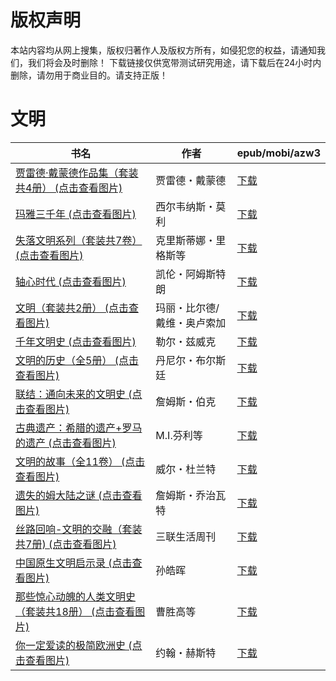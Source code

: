 # 版权声明

本站内容均从网上搜集，版权归著作人及版权方所有，如侵犯您的权益，请通知我们，我们将会及时删除！ 下载链接仅供宽带测试研究用途，请下载后在24小时内删除，请勿用于商业目的。请支持正版！

# 文明

| 书名 | 作者 | epub/mobi/azw3 |
| --- | --- | --- |
| [贾雷德·戴蒙德作品集（套装共4册） (点击查看图片)](https://www.dushupai.com/attachment/2024/06/12/518877b9f4956258.jpg) | 贾雷德・戴蒙德 | [下载](https://url89.ctfile.com/f/31084289-1375492300-e6d81a?p=8866) |
| [玛雅三千年 (点击查看图片)](https://www.dushupai.com/attachment/2024/06/12/68e8a13fe8cb61fb.jpg) | 西尔韦纳斯・莫利 | [下载](https://url89.ctfile.com/f/31084289-1375499653-c0d007?p=8866) |
| [失落文明系列（套装共7卷） (点击查看图片)](https://www.dushupai.com/attachment/2024/06/11/7f4691a701afb132.jpg) | 克里斯蒂娜・里格斯等 | [下载](https://url89.ctfile.com/f/31084289-1375506259-f02629?p=8866) |
| [轴心时代 (点击查看图片)](https://www.dushupai.com/attachment/2024/06/08/25b6481825e72781.jpg) | 凯伦・阿姆斯特朗 | [下载](https://url89.ctfile.com/f/31084289-1357051603-320266?p=8866) |
| [文明（套装共2册） (点击查看图片)](https://www.dushupai.com/attachment/2024/06/08/1362c75f75672719.jpg) | 玛丽・比尔德/戴维・奥卢索加 | [下载](https://url89.ctfile.com/f/31084289-1357045870-aa1976?p=8866) |
| [千年文明史 (点击查看图片)](https://www.dushupai.com/attachment/2024/06/08/e67b938448b8b923.jpg) | 勒尔・兹威克 | [下载](https://url89.ctfile.com/f/31084289-1357045273-f0d9bc?p=8866) |
| [文明的历史（全5册） (点击查看图片)](https://www.dushupai.com/attachment/2024/06/07/6f023e382dd40e9c.jpg) | 丹尼尔・布尔斯廷 | [下载](https://url89.ctfile.com/f/31084289-1357043578-4bf330?p=8866) |
| [联结：通向未来的文明史 (点击查看图片)](https://www.dushupai.com/attachment/2024/06/05/6d2b19b53d7a03b9.jpg) | 詹姆斯・伯克 | [下载](https://url89.ctfile.com/f/31084289-1357029328-596060?p=8866) |
| [古典遗产：希腊的遗产+罗马的遗产 (点击查看图片)](https://www.dushupai.com/attachment/2024/06/05/802f7d185e009ffc.jpg) | M.I.芬利等 | [下载](https://url89.ctfile.com/f/31084289-1357029247-2b7b69?p=8866) |
| [文明的故事（全11卷） (点击查看图片)](https://www.dushupai.com/attachment/2024/06/04/84a106329c8a3f0b.jpg) | 威尔・杜兰特 | [下载](https://url89.ctfile.com/f/31084289-1357024591-9008fc?p=8866) |
| [遗失的姆大陆之谜 (点击查看图片)](https://www.dushupai.com/attachment/2024/06/04/14c24bc58ca7f37c.jpg) | 詹姆斯・乔治瓦特 | [下载](https://url89.ctfile.com/f/31084289-1357021300-8fed7f?p=8866) |
| [丝路回响-文明的交融（套装共7册) (点击查看图片)](https://www.dushupai.com/attachment/2024/06/04/42e037bd53139743.jpg) | 三联生活周刊 | [下载](https://url89.ctfile.com/f/31084289-1357020697-bb72e0?p=8866) |
| [中国原生文明启示录 (点击查看图片)](https://www.dushupai.com/attachment/2024/06/03/937aef447b21b477.jpg) | 孙皓晖 | [下载](https://url89.ctfile.com/f/31084289-1357015402-bea04c?p=8866) |
| [那些惊心动魄的人类文明史（套装共18册） (点击查看图片)](https://www.dushupai.com/attachment/2024/06/02/20e2129617c0fad6.jpg) | 曹胜高等 | [下载](https://url89.ctfile.com/f/31084289-1357011619-8597aa?p=8866) |
| [你一定爱读的极简欧洲史 (点击查看图片)](https://www.dushupai.com/attachment/2024/06/01/aabac9c771a8b6ab.jpg) | 约翰・赫斯特 | [下载](https://url89.ctfile.com/f/31084289-1357005499-f3a557?p=8866) |
